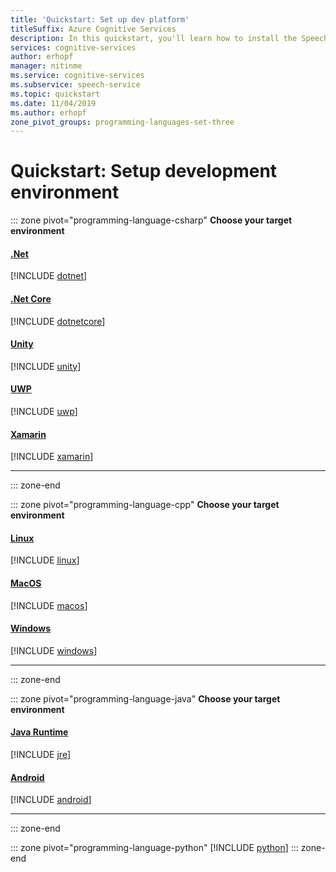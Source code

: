 ```yaml
---
title: 'Quickstart: Set up dev platform'
titleSuffix: Azure Cognitive Services
description: In this quickstart, you'll learn how to install the Speech SDK for your preferred platform and programming language combination.
services: cognitive-services
author: erhopf
manager: nitinme
ms.service: cognitive-services
ms.subservice: speech-service
ms.topic: quickstart
ms.date: 11/04/2019
ms.author: erhopf
zone_pivot_groups: programming-languages-set-three
---
```


# Quickstart: Setup development environment

::: zone pivot="programming-language-csharp"
**Choose your target environment**
#### [.Net](#tab/dotnet)
[!INCLUDE [dotnet](../includes/quickstarts/platform/csharp-dotnet-windows.md)]
#### [.Net Core](#tab/dotnetcore)
[!INCLUDE [dotnetcore](../includes/quickstarts/platform/csharp-dotnetcore-windows.md)]
#### [Unity](#tab/unity)
[!INCLUDE [unity](../includes/quickstarts/platform/csharp-unity.md)]
#### [UWP](#tab/uwp)
[!INCLUDE [uwp](../includes/quickstarts/platform/csharp-uwp.md)]
#### [Xamarin](#tab/xaml)
[!INCLUDE [xamarin](../includes/quickstarts/platform/csharp-xamarin.md)]

* * *
::: zone-end

::: zone pivot="programming-language-cpp"
**Choose your target environment**
#### [Linux](#tab/linux)
[!INCLUDE [linux](../includes/quickstarts/platform/cpp-linux.md)]
#### [MacOS](#tab/macos)
[!INCLUDE [macos](../includes/quickstarts/platform/cpp-macos.md)]
#### [Windows](#tab/windows)
[!INCLUDE [windows](../includes/quickstarts/platform/cpp-windows.md)]
* * *
::: zone-end

::: zone pivot="programming-language-java"
**Choose your target environment**
#### [Java Runtime](#tab/jre)
[!INCLUDE [jre](../includes/quickstarts/platform/java-jre.md)]
#### [Android](#tab/android)
[!INCLUDE [android](../includes/quickstarts/platform/java-android.md)]
* * *
::: zone-end

::: zone pivot="programming-language-python"
[!INCLUDE [python](../includes/quickstarts/platform/python.md)]
::: zone-end
